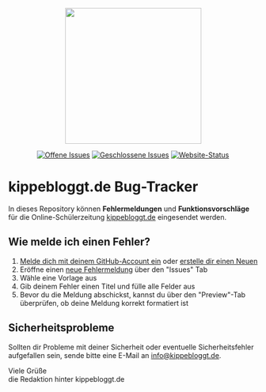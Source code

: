 <p align="center"><a href="https://kippebloggt.de"><img src="https://kippebloggt.de/wp-content/themes/kippeportal/img/logo/kippebloggt_black.svg" width="275"></a></p>

<p align="center">
<a href="https://github.com/kippebloggt/Bugs/issues?q=is%3Aopen+is%3Aissue"><img src="https://img.shields.io/github/issues-raw/kippebloggt/Bugs?label=Offene%20Issues&style=flat-square" alt="Offene Issues"></a>
<a href="https://github.com/kippebloggt/Bugs/issues?q=is%3Aissue+is%3Aclosed"><img src="https://img.shields.io/github/issues-closed-raw/kippebloggt/Bugs?label=Geschlossene%20Issues&style=flat-square" alt="Geschlossene Issues"></a>
<a href="https://www.kippebloggt.de"><img src="https://img.shields.io/website?down_message=Offline&label=Website-Status&style=flat-square&up_message=Online&url=https%3A%2F%2Fkippebloggt.de" alt="Website-Status"></a>
</p>

# kippebloggt.de Bug-Tracker
In dieses Repository können **Fehlermeldungen** und **Funktionsvorschläge** für die Online-Schülerzeitung [kippebloggt.de](https://kippebloggt.de) eingesendet werden.

## Wie melde ich einen Fehler?
1. [Melde dich mit deinem GitHub-Account ein](https://github.com/login?return_to=%2Fkippebloggt%2FBugs) oder [erstelle dir einen Neuen](https://github.com/join)
2. Eröffne einen [neue Fehlermeldung](https://github.com/kippebloggt/Bugs/issues/new/choose) über den "Issues" Tab
3. Wähle eine Vorlage aus
4. Gib deinem Fehler einen Titel und fülle alle Felder aus
6. Bevor du die Meldung abschickst, kannst du über den "Preview"-Tab überprüfen, ob deine Meldung korrekt formatiert ist

## Sicherheitsprobleme
Sollten dir Probleme mit deiner Sicherheit oder eventuelle Sicherheitsfehler aufgefallen sein, sende bitte eine E-Mail an [info@kippebloggt.de](mailto:info@kippebloggt.de).


Viele Grüße<br>
die Redaktion hinter kippebloggt.de
